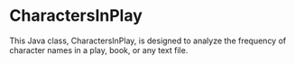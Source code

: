 # CharactersInPlay
This Java class, CharactersInPlay, is designed to analyze the frequency of character names in a play, book, or any text file.
